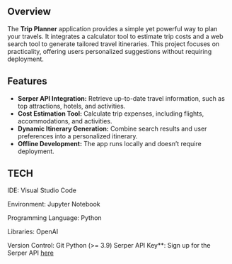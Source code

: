 ## Overview

The **Trip Planner** application provides a simple yet powerful way to plan your travels. It integrates a calculator tool to estimate trip costs and a web search tool to generate tailored travel itineraries. This project focuses on practicality, offering users personalized suggestions without requiring deployment.





## Features
- **Serper API Integration:** Retrieve up-to-date travel information, such as top attractions, hotels, and activities.
- **Cost Estimation Tool:** Calculate trip expenses, including flights, accommodations, and activities.
- **Dynamic Itinerary Generation:** Combine search results and user preferences into a personalized itinerary.
- **Offline Development:** The app runs locally and doesn’t require deployment.
## TECH

IDE: Visual Studio Code

Environment: Jupyter Notebook

Programming Language: Python

Libraries: OpenAI

Version Control: Git
Python (>= 3.9)
Serper API Key**: Sign up for the Serper API [here](https://serper.dev/)
